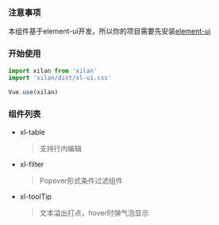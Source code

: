 ### 注意事项  
本组件基于element-ui开发，所以你的项目需要先安装[element-ui](https://element.eleme.cn/#/zh-CN/component/installation)

### 开始使用
``` js
import xilan from 'xilan'
import 'xilan/dist/xl-ui.css'

Vue.use(xilan)
```
### 组件列表
+ xl-table  
    >支持行内编辑
+ xl-filter
    >Popover形式条件过滤组件
+ xl-toolTip
    >文本溢出打点，hover时弹气泡显示


